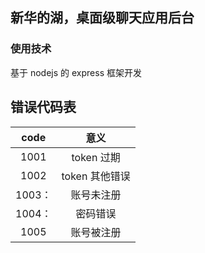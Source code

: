 ## 新华的湖，桌面级聊天应用后台

### 使用技术

基于 nodejs 的 express 框架开发

## 错误代码表

|  code  |      意义      |
| :----: | :------------: |
|  1001  |   token 过期   |
|  1002  | token 其他错误 |
| 1003： |   账号未注册   |
| 1004： |    密码错误    |
|  1005  |   账号被注册   |
